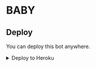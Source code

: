 # BABY

## Deploy
You can deploy this bot anywhere.

<details><summary>Deploy to Heroku</summary>
<p>
<br>
<a href="https://heroku.com/deploy?template=https://github.com/Jiyad777/MovieToChannelrepo">
  <img src="https://www.herokucdn.com/deploy/button.svg" alt="Deploy">

